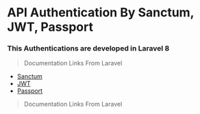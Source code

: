 # API Authentication By Sanctum, JWT, Passport 

### This Authentications are developed in Laravel 8

> Documentation Links From Laravel
* [Sanctum](https://laravel.com/docs/8.x/sanctum)
* [JWT](https://www.tutsmake.com/laravel-8-jwt-rest-api-authentication-example-tutorial/)
* [Passport](https://laravel.com/docs/8.x/passport)

> Documentation Links From Laravel